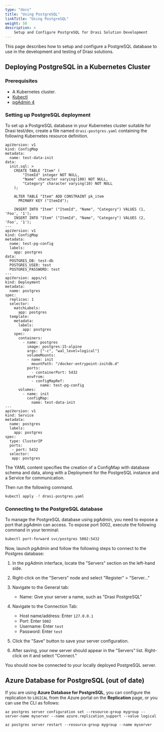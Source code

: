 ```yaml
---
type: "docs"
title: "Using PostgreSQL"
linkTitle: "Using PostgreSQL"
weight: 50
description: >
    Setup and Configure PostgreSQL for Drasi Solution Development
---
```


This page describes how to setup and configure a PostgreSQL database to use in the development and testing of Drasi solutions.

## Deploying PostgreSQL in a Kubernetes Cluster

### Prerequisites

- A Kubernetes cluster.
- [Kubectl](https://kubernetes.io/docs/tasks/tools/)
- [pgAdmin 4](https://www.pgadmin.org/download/)

### Setting up PostgreSQL deployment
To set up a PostgreSQL database in your Kubernetes cluster suitable for Drasi test/dev, create a file named `drasi-postgres.yaml` containing the following Kubernetes resource definition.

```
apiVersion: v1
kind: ConfigMap
metadata:
  name: test-data-init
data:
  init.sql: >
    CREATE TABLE "Item" (
        "ItemId" integer NOT NULL,
        "Name" character varying(100) NOT NULL,
        "Category" character varying(10) NOT NULL
    );

    ALTER TABLE "Item" ADD CONSTRAINT pk_item
      PRIMARY KEY ("ItemId");

    INSERT INTO "Item" ("ItemId", "Name", "Category") VALUES (1, 'Foo', '1');
    INSERT INTO "Item" ("ItemId", "Name", "Category") VALUES (2, 'Foo', '1');
---
apiVersion: v1
kind: ConfigMap
metadata:
  name: test-pg-config
  labels:
    app: postgres
data:
  POSTGRES_DB: test-db
  POSTGRES_USER: test
  POSTGRES_PASSWORD: test
---
apiVersion: apps/v1
kind: Deployment
metadata:
  name: postgres
spec:
  replicas: 1
  selector:
    matchLabels:
      app: postgres
  template:
    metadata:
      labels:
        app: postgres
    spec:
      containers:
        - name: postgres
          image: postgres:15-alpine
          args: ["-c", "wal_level=logical"]
          volumeMounts:
          - name: init
            mountPath: "/docker-entrypoint-initdb.d"
          ports:
            - containerPort: 5432
          envFrom:
            - configMapRef:
                name: test-pg-config
      volumes:
        - name: init
          configMap:
            name: test-data-init
---
apiVersion: v1
kind: Service
metadata:
  name: postgres
  labels:
    app: postgres
spec:
  type: ClusterIP
  ports:
   - port: 5432
  selector:
   app: postgres

```

The YAML content specifies the creation of a ConfigMap with database schema and data, along with a Deployment for the PostgreSQL instance and a Service for communication.

Then run the following command.

```bash
kubectl apply -f drasi-postgres.yaml
```



### Connecting to the PostgreSQL database
To manage the PostgreSQL database using pgAdmin, you need to expose a port that pgAdmin can access. To expose port 5002, execute the following command in your terminal:

```bash
kubectl port-forward svc/postgres 5002:5432
```

Now, launch pgAdmin and follow the following steps to connect to the Postgres database:

1. In the pgAdmin interface, locate the "Servers" section on the left-hand side.

2. Right-click on the "Servers" node and select "Register" > "Server..."

3. Navigate to the General tab:
   - Name: Give your server a name, such as "Drasi PostgreSQL"

4. Navigate to the Connection Tab:
   - Host name/address: Enter `127.0.0.1`
   - Port: Enter `5002`
   - Username: Enter `test`
   - Password: Enter `test`

5. Click the "Save" button to save your server configuration.

6. After saving, your new server should appear in the "Servers" list. Right-click on it and select "Connect."

You should now be connected to your locally deployed PostgreSQL server.

## Azure Database for PostgreSQL (out of date)
If you are using **Azure Database for PostgreSQL**, you can configure the replication to `LOGICAL` from the Azure portal on the **Replication** page, or you can use the CLI as follows:

```azurecli
az postgres server configuration set --resource-group mygroup --server-name myserver --name azure.replication_support --value logical

az postgres server restart --resource-group mygroup --name myserver
```